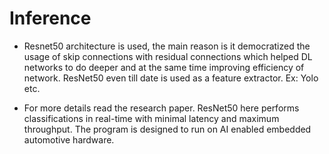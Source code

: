 # Inference

- Resnet50 architecture is used, the main reason is it democratized the usage of skip connections with residual connections which helped DL networks to do deeper and at the same time improving efficiency of network. ResNet50 even till date is used as a feature extractor. Ex: Yolo etc.

- For more details read the research paper. ResNet50 here performs classifications in real-time with minimal latency and maximum throughput. The program is designed to run on AI enabled embedded automotive hardware. 



